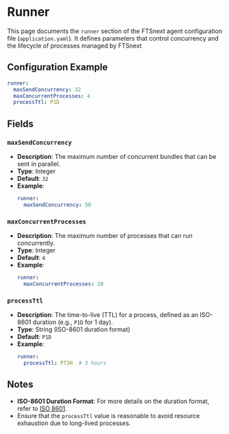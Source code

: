 # Runner <Badge type="tip" text="Clinical Domain Agent" />

This page documents the `runner` section of the FTSnext agent configuration file
(`application.yaml`). It defines parameters that control concurrency and the
lifecycle of processes managed by FTSnext

## Configuration Example

```yaml
runner:
  maxSendConcurrency: 32
  maxConcurrentProcesses: 4
  processTtl: P1D
```

## Fields

### `maxSendConcurrency`

* **Description**: The maximum number of concurrent bundles that can be sent in parallel.
* **Type**: Integer
* **Default**: `32`
* **Example**:
  ```yaml
  runner:
    maxSendConcurrency: 50
  ```

### `maxConcurrentProcesses`

* **Description**: The maximum number of processes that can run concurrently.
* **Type**: Integer
* **Default**: `4`
* **Example**:
  ```yaml
  runner:
    maxConcurrentProcesses: 10
  ```

### `processTtl`

* **Description**: The time-to-live (TTL) for a process, defined as an ISO-8601 duration (e.g.,
  `P1D` for 1 day).
* **Type**: String (ISO-8601 duration format)
* **Default**: `P1D`
* **Example**:
  ```yaml
  runner:
    processTtl: PT3H  # 3 hours
  ```

## Notes

* **ISO-8601 Duration Format**: For more details on the duration format, refer
  to [ISO 8601](https://en.wikipedia.org/wiki/ISO_8601#Durations).
* Ensure that the `processTtl` value is reasonable to avoid resource exhaustion due to long-lived
  processes.
